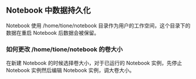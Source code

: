 ﻿## Notebook 中数据持久化
Notebook 使用 /home/tione/notebook 目录作为用户的工作空间，这个目录下的数据在重启 Notebook 后数据会被保留。

### 如何更改 /home/tione/notebook 的卷大小
在新建 Notebook 的时候选择卷大小，对于已运行的 Notebook 实例，先停止 Notebook 实例然后编辑 Notebook 实例，调大卷大小。